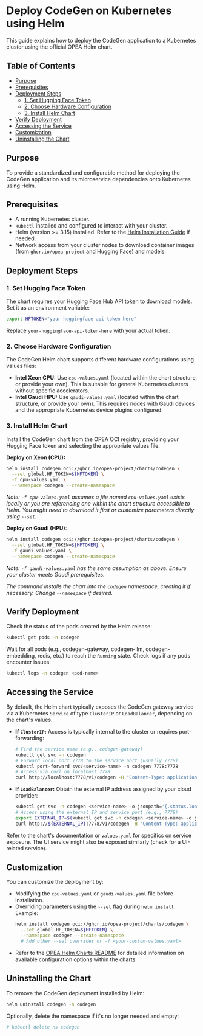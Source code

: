 # Deploy CodeGen on Kubernetes using Helm

This guide explains how to deploy the CodeGen application to a Kubernetes cluster using the official OPEA Helm chart.

## Table of Contents

- [Purpose](#purpose)
- [Prerequisites](#prerequisites)
- [Deployment Steps](#deployment-steps)
  - [1. Set Hugging Face Token](#1-set-hugging-face-token)
  - [2. Choose Hardware Configuration](#2-choose-hardware-configuration)
  - [3. Install Helm Chart](#3-install-helm-chart)
- [Verify Deployment](#verify-deployment)
- [Accessing the Service](#accessing-the-service)
- [Customization](#customization)
- [Uninstalling the Chart](#uninstalling-the-chart)

## Purpose

To provide a standardized and configurable method for deploying the CodeGen application and its microservice dependencies onto Kubernetes using Helm.

## Prerequisites

- A running Kubernetes cluster.
- `kubectl` installed and configured to interact with your cluster.
- Helm (version >= 3.15) installed. Refer to the [Helm Installation Guide](https://helm.sh/docs/intro/install/) if needed.
- Network access from your cluster nodes to download container images (from `ghcr.io/opea-project` and Hugging Face) and models.

## Deployment Steps

### 1. Set Hugging Face Token

The chart requires your Hugging Face Hub API token to download models. Set it as an environment variable:

```bash
export HFTOKEN="your-huggingface-api-token-here"
```
Replace `your-huggingface-api-token-here` with your actual token.

### 2. Choose Hardware Configuration

The CodeGen Helm chart supports different hardware configurations using values files:

-   **Intel Xeon CPU:** Use `cpu-values.yaml` (located within the chart structure, or provide your own). This is suitable for general Kubernetes clusters without specific accelerators.
-   **Intel Gaudi HPU:** Use `gaudi-values.yaml` (located within the chart structure, or provide your own). This requires nodes with Gaudi devices and the appropriate Kubernetes device plugins configured.

### 3. Install Helm Chart

Install the CodeGen chart from the OPEA OCI registry, providing your Hugging Face token and selecting the appropriate values file.

**Deploy on Xeon (CPU):**

```bash
helm install codegen oci://ghcr.io/opea-project/charts/codegen \
  --set global.HF_TOKEN=${HFTOKEN} \
  -f cpu-values.yaml \
  --namespace codegen --create-namespace
```
*Note: `-f cpu-values.yaml` assumes a file named `cpu-values.yaml` exists locally or you are referencing one within the chart structure accessible to Helm. You might need to download it first or customize parameters directly using `--set`.*

**Deploy on Gaudi (HPU):**

```bash
helm install codegen oci://ghcr.io/opea-project/charts/codegen \
  --set global.HF_TOKEN=${HFTOKEN} \
  -f gaudi-values.yaml \
  --namespace codegen --create-namespace
```
*Note: `-f gaudi-values.yaml` has the same assumption as above. Ensure your cluster meets Gaudi prerequisites.*

*The command installs the chart into the `codegen` namespace, creating it if necessary. Change `--namespace` if desired.*

## Verify Deployment

Check the status of the pods created by the Helm release:

```bash
kubectl get pods -n codegen
```
Wait for all pods (e.g., codegen-gateway, codegen-llm, codegen-embedding, redis, etc.) to reach the `Running` state. Check logs if any pods encounter issues:
```bash
kubectl logs -n codegen <pod-name>
```

## Accessing the Service

By default, the Helm chart typically exposes the CodeGen gateway service via a Kubernetes `Service` of type `ClusterIP` or `LoadBalancer`, depending on the chart's values.

-   **If `ClusterIP`:** Access is typically internal to the cluster or requires port-forwarding:
    ```bash
    # Find the service name (e.g., codegen-gateway)
    kubectl get svc -n codegen
    # Forward local port 7778 to the service port (usually 7778)
    kubectl port-forward svc/<service-name> -n codegen 7778:7778
    # Access via curl on localhost:7778
    curl http://localhost:7778/v1/codegen -H "Content-Type: application/json" -d '{"messages": "Test"}'
    ```

-   **If `LoadBalancer`:** Obtain the external IP address assigned by your cloud provider:
    ```bash
    kubectl get svc -n codegen <service-name> -o jsonpath='{.status.loadBalancer.ingress[0].ip}'
    # Access using the external IP and service port (e.g., 7778)
    export EXTERNAL_IP=$(kubectl get svc -n codegen <service-name> -o jsonpath='{.status.loadBalancer.ingress[0].ip}')
    curl http://${EXTERNAL_IP}:7778/v1/codegen -H "Content-Type: application/json" -d '{"messages": "Test"}'
    ```

Refer to the chart's documentation or `values.yaml` for specifics on service exposure. The UI service might also be exposed similarly (check for a UI-related service).

## Customization

You can customize the deployment by:

-   Modifying the `cpu-values.yaml` or `gaudi-values.yaml` file before installation.
-   Overriding parameters using the `--set` flag during `helm install`. Example:
    ```bash
    helm install codegen oci://ghcr.io/opea-project/charts/codegen \
      --set global.HF_TOKEN=${HFTOKEN} \
      --namespace codegen --create-namespace
      # Add other --set overrides or -f <your-custom-values.yaml>
    ```
-   Refer to the [OPEA Helm Charts README](https://github.com/opea-project/GenAIInfra/tree/main/helm-charts#readme) for detailed information on available configuration options within the charts.

## Uninstalling the Chart

To remove the CodeGen deployment installed by Helm:

```bash
helm uninstall codegen -n codegen
```
Optionally, delete the namespace if it's no longer needed and empty:
```bash
# kubectl delete ns codegen
```
